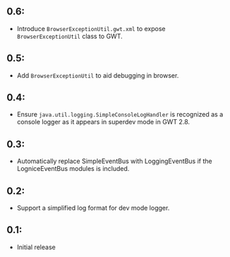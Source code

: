 ## 0.6:

* Introduce `BrowserExceptionUtil.gwt.xml` to expose `BrowserExceptionUtil` class to GWT.

## 0.5:

* Add `BrowserExceptionUtil` to aid debugging in browser.

## 0.4:

* Ensure `java.util.logging.SimpleConsoleLogHandler` is recognized as a console logger as it appears
  in superdev mode in GWT 2.8.

## 0.3:

* Automatically replace SimpleEventBus with LoggingEventBus if the LogniceEventBus modules is included.

## 0.2:

* Support a simplified log format for dev mode logger.

## 0.1:

* Initial release
